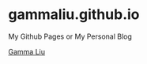 # gammaliu.github.io
My Github Pages or My Personal Blog

<a href="http://gammaliu.github.io/" target="_blank">Gamma Liu</a>
